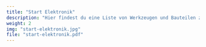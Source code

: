 ```yaml
---
title: "Start Elektronik"
description: "Hier findest du eine Liste von Werkzeugen und Bauteilen zum Starten"
weight: 2
img: "start-elektronik.jpg"
file: "start-elektronik.pdf"
---
```


